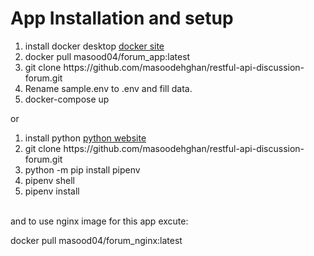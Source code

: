 
<div> 
<h1>App Installation and setup</h1>
<ol> 
<li> install docker desktop <a href="https://docs.docker.com/get-docker/"> docker site </a> </li>
<li> docker pull masood04/forum_app:latest </li>
<li> git clone https://github.com/masoodehghan/restful-api-discussion-forum.git </li>
<li> Rename sample.env to .env and fill data. </li>
<li> docker-compose up </li>
</ol>
or
<ol>
<li> install python <a href="https://www.python.org/downloads/"> python website </a> </li>
<li> git clone https://github.com/masoodehghan/restful-api-discussion-forum.git </li>
<li> python -m pip install pipenv </li>
<li> pipenv shell </li>
<li> pipenv install </li>
</ol>
<br>
and to use nginx image for this app excute: <br>
<p> docker pull masood04/forum_nginx:latest </p>
<br>
 

</div>
